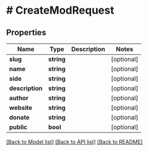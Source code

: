 # # CreateModRequest

## Properties

Name | Type | Description | Notes
------------ | ------------- | ------------- | -------------
**slug** | **string** |  | [optional]
**name** | **string** |  | [optional]
**side** | **string** |  | [optional]
**description** | **string** |  | [optional]
**author** | **string** |  | [optional]
**website** | **string** |  | [optional]
**donate** | **string** |  | [optional]
**public** | **bool** |  | [optional]

[[Back to Model list]](../../README.md#models) [[Back to API list]](../../README.md#endpoints) [[Back to README]](../../README.md)
